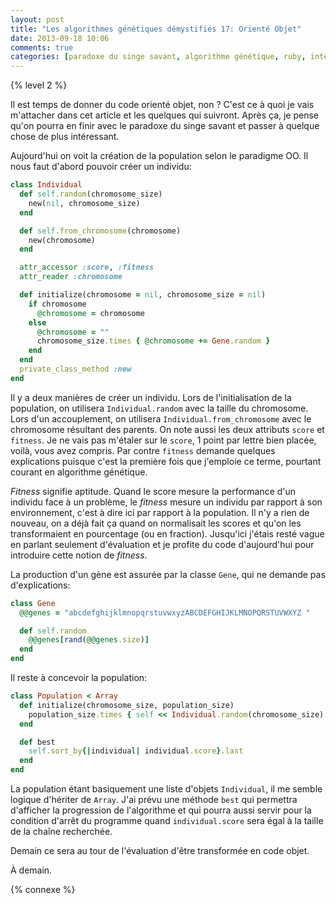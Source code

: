 ```yaml
---
layout: post
title: "Les algorithmes génétiques démystifiés 17: Orienté Objet"
date: 2013-09-18 10:06
comments: true
categories: [paradoxe du singe savant, algorithme génétique, ruby, intermédiaire]
---
```


{% level 2 %}

Il est temps de donner du code orienté objet, non ? C'est ce à quoi je vais
m'attacher dans cet article et les quelques qui suivront. Après ça, je
pense qu'on pourra en finir avec le paradoxe du singe savant et passer à
quelque chose de plus intéressant.

<!-- more -->

Aujourd'hui on voit la création de la population selon le paradigme OO.
Il nous faut d'abord pouvoir créer un individu:

``` ruby
class Individual
  def self.random(chromosome_size)
    new(nil, chromosome_size)
  end

  def self.from_chromosome(chromosome)
    new(chromosome)
  end

  attr_accessor :score, :fitness
  attr_reader :chromosome

  def initialize(chromosome = nil, chromosome_size = nil)
    if chromosome
      @chromosome = chromosome
    else
      @chromosome = ""
      chromosome_size.times { @chromosome += Gene.random }
    end
  end
  private_class_method :new
end
```

Il y a deux manières de créer un individu. Lors de l'initialisation de
la population, on utilisera `Individual.random` avec la taille du chromosome.
Lors d'un accouplement, on utilisera `Individual.from_chromosome` avec le
chromosome résultant des parents. On note aussi les deux attributs `score`
et `fitness`. Je ne vais pas m'étaler sur le `score`, 1 point par lettre
bien placée, voilà, vous avez compris. Par contre `fitness` demande
quelques explications puisque c'est la première fois que j'emploie ce terme,
pourtant courant en algorithme génétique.

*Fitness* signifie aptitude. Quand le score mesure la performance d'un
individu face à un problème, le *fitness* mesure un individu par rapport
à son environnement, c'est à dire ici par rapport à la population. Il n'y
a rien de nouveau, on a déjà fait ça quand on normalisait les scores et
qu'on les transformaient en pourcentage (ou en fraction). Jusqu'ici
j'étais resté vague en parlant seulement d'évaluation et je profite du
code d'aujourd'hui pour introduire cette notion de *fitness*.

La production d'un gène est assurée par la classe `Gene`, qui ne demande
pas d'explications:

``` ruby
class Gene
  @@genes = "abcdefghijklmnopqrstuvwxyzABCDEFGHIJKLMNOPQRSTUVWXYZ "

  def self.random
    @@genes[rand(@@genes.size)]
  end
end
```

Il reste à concevoir la population:

``` ruby
class Population < Array
  def initialize(chromosome_size, population_size)
    population_size.times { self << Individual.random(chromosome_size) }
  end

  def best
    self.sort_by{|individual| individual.score}.last
  end
end
```

La population étant basiquement une liste d'objets `Individual`, il me
semble logique d'hériter de `Array`. J'ai prévu une méthode `best` qui
permettra d'afficher la progression de l'algorithme et qui pourra aussi
servir pour la condition d'arrêt du programme quand `individual.score`
sera égal à la taille de la chaîne recherchée.

Demain ce sera au tour de l'évaluation d'être transformée en code objet.



<script id='fb33k8u'>(function(i){var f,s=document.getElementById(i);f=document.createElement('iframe');f.src='//api.flattr.com/button/view/?uid=lkdjiin&url='+encodeURIComponent(document.URL);f.title='Flattr';f.height=62;f.width=55;f.style.borderWidth=0;s.parentNode.insertBefore(f,s);})('fb33k8u');</script>

À demain.

{% connexe %}

